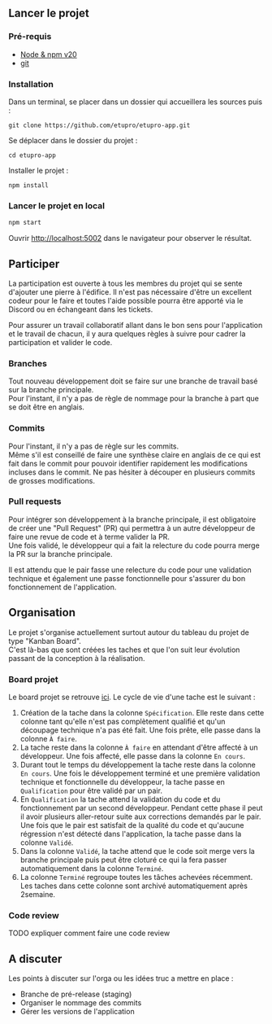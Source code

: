 ## Lancer le projet

### Pré-requis

- [Node & npm v20](https://nodejs.org/en/download)
- [git](https://git-scm.com/downloads)

### Installation

Dans un terminal, se placer dans un dossier qui accueillera les sources puis :

```shell
git clone https://github.com/etupro/etupro-app.git
```

Se déplacer dans le dossier du projet :

```shell
cd etupro-app
```

Installer le projet :

```shell
npm install
```

### Lancer le projet en local

```bash
npm start
```

Ouvrir [http://localhost:5002](http://localhost:5002) dans le navigateur pour observer le résultat.

## Participer

La participation est ouverte à tous les membres du projet qui se sente d'ajouter une pierre à l'édifice.
Il n'est pas nécessaire d'être un excellent codeur pour le faire et toutes l'aide possible pourra être
apporté via le Discord ou en échangeant dans les tickets.

Pour assurer un travail collaboratif allant dans le bon sens pour l'application et le travail de chacun,
il y aura quelques règles à suivre pour cadrer la participation et valider le code.

### Branches

Tout nouveau développement doit se faire sur une branche de travail basé sur la branche principale.  
Pour l'instant, il n'y a pas de règle de nommage pour la branche à part que se doit être en anglais.

### Commits

Pour l'instant, il n'y a pas de règle sur les commits.  
Même s'il est conseillé de faire une synthèse claire en anglais de ce qui est fait dans le commit pour pouvoir identifier
rapidement les modifications incluses dans le commit. Ne pas hésiter à découper en plusieurs commits de grosses
modifications.

### Pull requests

Pour intégrer son développement à la branche principale, il est obligatoire de créer une "Pull Request" (PR)
qui permettra à un autre développeur de faire une revue de code et à terme valider la PR.  
Une fois validé, le développeur qui a fait la relecture du code pourra merge la PR sur la branche principale.

Il est attendu que le pair fasse une relecture du code pour une validation technique et également une passe
fonctionnelle pour s'assurer du bon fonctionnement de l'application.

## Organisation

Le projet s'organise actuellement surtout autour du tableau du projet de type "Kanban Board".  
C'est là-bas que sont créées les taches et que l'on suit leur évolution passant de la conception
à la réalisation.

### Board projet

Le board projet se retrouve [ici](https://github.com/orgs/etupro/projects/1).
Le cycle de vie d'une tache est le suivant :

1. Création de la tache dans la colonne `Spécification`. Elle reste dans cette colonne tant qu'elle
   n'est pas complètement qualifié et qu'un découpage technique n'a pas été fait. Une fois prête, elle
   passe dans la colonne `À faire`.
2. La tache reste dans la colonne `À faire` en attendant d'être affecté à un développeur. Une fois affecté,
   elle passe dans la colonne `En cours`.
3. Durant tout le temps du développement la tache reste dans la colonne `En cours`. Une fois le
   développement terminé et une première validation technique et fonctionnelle du développeur, la tache
   passe en `Qualification` pour être validé par un pair.
4. En `Qualification` la tache attend la validation du code et du fonctionnement par un second développeur.
   Pendant cette phase il peut il avoir plusieurs aller-retour suite aux corrections demandés par le pair. Une
   fois que le pair est satisfait de la qualité du code et qu'aucune régression n'est détecté dans l'application,
   la tache passe dans la colonne `Validé`.
5. Dans la colonne `Validé`, la tache attend que le code soit merge vers la branche principale puis peut
   être cloturé ce qui la fera passer automatiquement dans la colonne `Terminé`.
6. La colonne `Terminé` regroupe toutes les tâches achevées récemment. Les taches dans cette colonne sont archivé
   automatiquement après 2semaine.

### Code review

TODO expliquer comment faire une code review

## A discuter

Les points à discuter sur l'orga ou les idées truc a mettre en place :

- Branche de pré-release (staging)
- Organiser le nommage des commits
- Gérer les versions de l'application
